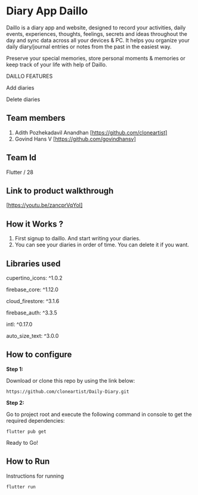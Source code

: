 # Diary App Daillo

Daillo is a diary app and website, designed to record your activities, daily events, experiences, thoughts, feelings, secrets and ideas throughout the day and sync data across all your devices & PC. It helps you organize your daily diary/journal entries or notes from the past in the easiest way.

Preserve your special memories, store personal moments & memories or keep track of your life with help of Daillo.

DAILLO FEATURES

  Add diaries
  
  Delete diaries
  
  
## Team members
1. Adith Pozhekadavil Anandhan [https://github.com/cloneartist]
2. Govind Hans V [https://github.com/govindhansv]

## Team Id
Flutter / 28
 
## Link to product walkthrough
[https://youtu.be/zancprVqYoI]

## How it Works ?
1. First signup to daillo. And start writing your diaries. 
2. You can see your diaries in order of time. You can delete it if you want.

## Libraries used
  cupertino_icons: ^1.0.2
  
  firebase_core: ^1.12.0
  
  cloud_firestore: ^3.1.6
  
  firebase_auth: ^3.3.5
  
  intl: ^0.17.0
  
  auto_size_text: ^3.0.0
  
  
## How to configure

**Step 1:**

Download or clone this repo by using the link below:

```
https://github.com/cloneartist/Daily-Diary.git
```

**Step 2:**

Go to project root and execute the following command in console to get the required dependencies: 

```
flutter pub get 
```
Ready to Go!


## How to Run
Instructions for running

```
flutter run 
```

